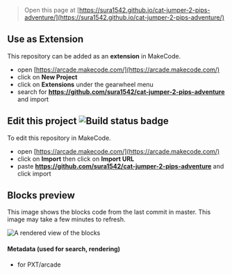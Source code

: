  


> Open this page at [https://sura1542.github.io/cat-jumper-2-pips-adventure/](https://sura1542.github.io/cat-jumper-2-pips-adventure/)

## Use as Extension

This repository can be added as an **extension** in MakeCode.

* open [https://arcade.makecode.com/](https://arcade.makecode.com/)
* click on **New Project**
* click on **Extensions** under the gearwheel menu
* search for **https://github.com/sura1542/cat-jumper-2-pips-adventure** and import

## Edit this project ![Build status badge](https://github.com/sura1542/cat-jumper-2-pips-adventure/workflows/MakeCode/badge.svg)

To edit this repository in MakeCode.

* open [https://arcade.makecode.com/](https://arcade.makecode.com/)
* click on **Import** then click on **Import URL**
* paste **https://github.com/sura1542/cat-jumper-2-pips-adventure** and click import

## Blocks preview

This image shows the blocks code from the last commit in master.
This image may take a few minutes to refresh.

![A rendered view of the blocks](https://github.com/sura1542/cat-jumper-2-pips-adventure/raw/master/.github/makecode/blocks.png)

#### Metadata (used for search, rendering)

* for PXT/arcade
<script src="https://makecode.com/gh-pages-embed.js"></script><script>makeCodeRender("{{ site.makecode.home_url }}", "{{ site.github.owner_name }}/{{ site.github.repository_name }}");</script>
